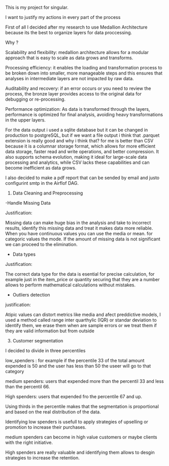 This is my project for singular.

I want to justify my actions in every part of the process

First of all I decided after my research to use Medallion Architecture because its the best to organize layers for data proccessing.

Why ?

Scalability and flexibility: medallion architecture allows for a modular approach that is easy to scale as data grows and transforms.

Processing efficiency: it enables the loading and transformation process to be broken down into smaller, more manageable steps and this ensures that analyses in intermediate layers are not impacted by raw data.

Auditability and recovery: if an error occurs or you need to review the process, the bronze layer provides access to the original data for debugging or re-processing.

Performance optimization: As data is transformed through the layers, performance is optimized for final analysis, avoiding heavy transformations in the upper layers.

For the data output i used a sqlite database but it can be changed in production to postgreSQL, but if we want a file output i think that .parquet extension is really good and why i think that? for me is better than CSV because it is a columnar storage format, which allows for more efficient data storage, faster read and write operations, and better compression. It also supports schema evolution, making it ideal for large-scale data processing and analytics, while CSV lacks these capabilities and can become inefficient as data grows.

I also decided to make a pdf report that can be sended by email and justo configurint smtp in the Airflof DAG.

1. Data Cleaning and Preprocessing

-Handle Missing Data

Justification:

Missing data can make huge bias in the analysis and take to incorrect results, identify this missing data and treat it makes data more reliable.
When you have continuous values you can use the media or mean. for categoric values the mode. If the amount of missing data is not significant we can proceed to the elimination.

- Data types

Justification:

The correct data type for the data is esential for precise calculation, for example just in the item_price or quantity securing that they are a number allows to perform mathematical calculations without mistakes.

- Outliers detection

justification:

Atipic values can distort metrics like media and afect preddictive models, I used a method called range inter quarthylic (IQR) or standar deviation to identify them, we erase them when are sample errors or we treat them if they are valid information but from outside

3. Customer segmentation

I decided to divide in three percentiles

low_spenders : for example if the percentile 33 of the total amount expended is 50 and the user has less than 50 the useer will go to that category

medium spenders: users that expended more than the percentil 33 and less than the percentil 66.

High spenders: users that expended fro the percentile 67 and up.

Using thirds in the percentile makes that the segmentation is proportional and based on the real distribution of the data.

Identifying low spenders is usefull to apply strategies of upselling or promotion to increase their purchases.

medium spenders can become in high value customers or maybe clients with the right initiative.

High spenders are really valuable and identifying them allows to desgin strategies to increase the retention.

